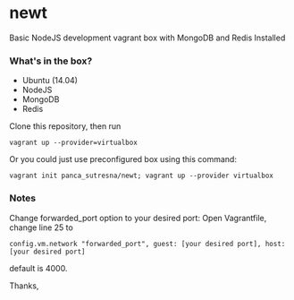 # newt
Basic NodeJS development vagrant box with MongoDB and Redis Installed

### What's in the box?
- Ubuntu (14.04)
- NodeJS
- MongoDB
- Redis


Clone this repository, then run
```
vagrant up --provider=virtualbox
```

Or you could just use preconfigured box using this command:
```
vagrant init panca_sutresna/newt; vagrant up --provider virtualbox
```

### Notes
Change forwarded_port option to your desired port:
Open Vagrantfile, change line 25 to
 ```
config.vm.network "forwarded_port", guest: [your desired port], host: [your desired port]
```
default is 4000.

Thanks,
